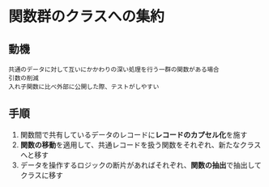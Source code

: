 # 関数群のクラスへの集約

## 動機
    共通のデータに対して互いにかかわりの深い処理を行う一群の関数がある場合
    引数の削減
    入れ子関数に比べ外部に公開した際、テストがしやすい
## 手順
1. 関数間で共有しているデータのレコードに**レコードのカプセル化**を施す
2. **関数の移動**を適用して、共通レコードを扱う関数をそれぞれ、新たなクラスへと移す
3. データを操作するロジックの断片があればそれぞれ、**関数の抽出**で抽出してクラスに移す

